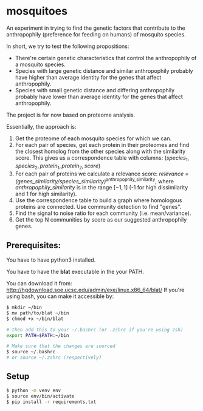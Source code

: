 # mosquitoes
An experiment in trying to find the genetic factors that contribute to the anthropophily (preference for feeding on humans) of mosquito species.


In short, we try to test the following propositions:

- There're certain genetic characteristics that control the anthropophily of a mosquito species.
- Species with large genetic distance and similar anthropophily probably have higher than average identity for the genes that affect anthropophily.
- Species with small genetic distance and differing anthropophily probably have lower than average identity for the genes that affect anthropophily.

The project is for now based on proteome analysis.

Essentially, the approach is:
1. Get the proteome of each mosquito species for which we can.
2. For each pair of species, get each protein in their proteomes and find the closest homolog from the other species along with the similarity score. This gives us a correspondence table with columns: $(species_1, species_2, protein_1, protein_2, score)$
3. For each pair of proteins we calculate a relevance score: _relevance = (genes_similarity/species_similarity)_<sup>anthropophily_similarity</sup>, where _anthropophily_similarity_ is in the range $[-1,1]$ (-1 for high dissimilarity and 1 for high similarity).
4. Use the correspondence table to build a graph where homologous proteins are connected. Use community detection to find "genes".
5. Find the signal to noise ratio for each community (i.e. mean/variance).
6. Get the top N communities by score as our suggested anthropophily genes.

## Prerequisites:
You have to have python3 installed.

You have to have the **blat** executable in the your PATH.

You can download it from: http://hgdownload.soe.ucsc.edu/admin/exe/linux.x86_64/blat/
If you're using bash, you can make it accessible by: 
```bash
$ mkdir ~/bin
$ mv path/to/blat ~/bin
$ chmod +x ~/bin/blat

# then add this to your ~/.bashrc (or .zshrc if you're using zsh)
export PATH=$PATH:~/bin

# Make sure that the changes are sourced
$ source ~/.bashrc
# or source ~/.zshrc (respectively)
```

## Setup

```bash
$ python -m venv env
$ source env/bin/activate
$ pip install -r requirements.txt
```